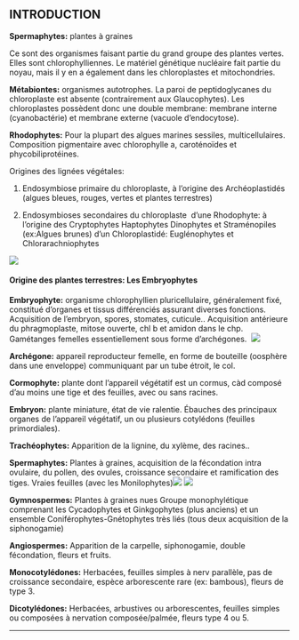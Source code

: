 ## INTRODUCTION

**Spermaphytes:** plantes à graines

Ce sont des organismes faisant partie du grand groupe des plantes vertes. Elles sont chlorophylliennes. Le matériel génétique nucléaire fait partie du noyau, mais il y en a également dans les chloroplastes et mitochondries. 

**Métabiontes:** organismes autotrophes. La paroi de peptidoglycanes du chloroplaste est absente (contrairement aux Glaucophytes). Les chloroplastes possèdent donc une double membrane: membrane interne (cyanobactérie) et membrane externe (vacuole d’endocytose). 

**Rhodophytes:** Pour la plupart des algues marines sessiles, multicellulaires. Composition pigmentaire avec chlorophylle a, caroténoïdes et phycobiliprotéines. 
<br>

Origines des lignées végétales:

1.  Endosymbiose primaire du chloroplaste, à l’origine des Archéoplastidés (algues bleues, rouges, vertes et plantes terrestres)
    
2.  Endosymbioses secondaires du chloroplaste 
    d’une Rhodophyte: à l’origine des Cryptophytes Haptophytes Dinophytes et Straménopiles (ex:Algues brunes)
	d’un Chloroplastidé: Euglénophytes et Chlorarachniophytes

![](https://lh4.googleusercontent.com/-1HTOWANTXnI_lhKUWVp1-ixlPUOmtVIH1FCRkp3c51F6B28P45y4h21TttyGnEysVUl5HdbYTJPf8jALpUgXMRUOgdH3SGn0S6azOwA78PdfpcTQY60FOuhoOd1HvQ753TFsoof8wpMjLbTu0dhYQhiPETLi9_Gv3Q2R1VxUgIqAAWRSqhkN-Z2nDa5rI9_gza3efE7Qg)


#### Origine des plantes terrestres: Les Embryophytes

**Embryophyte:** organisme chlorophyllien pluricellulaire, généralement fixé, constitué d’organes et tissus différenciés assurant diverses fonctions. Acquisition de l’embryon, spores, stomates, cuticule.. Acquisition antérieure du phragmoplaste, mitose ouverte, chl b et amidon dans le chp. Gamétanges femelles essentiellement sous forme d’archégones. 
![](https://lh3.googleusercontent.com/DXEPw-3UwH1LHkmWTs2hwfdKnPhkccOaVYms5ySvoEozGaeaI5AIN0nH3tEcO4itkTy-6ZyN0ZvmNzj5uaxQJHy6cBEHIF3T_erx3lHEGDw811x6AEqJA2g0PLupwFzFLVqR1J86ziLpjMWwyFv9gcv_LIOtSVFh-9shVBF9sTEJMtBYt5-qSkiVYu_pKie5eO0tS1_7nw)

**Archégone:** appareil reproducteur femelle, en forme de bouteille (oosphère dans une enveloppe) communiquant par un tube étroit, le col. 

**Cormophyte:** plante dont l’appareil végétatif est un cormus, càd composé d’au moins une tige et des feuilles, avec ou sans racines.  

**Embryon:** plante miniature, état de vie ralentie. Ébauches des principaux organes de l’appareil végétatif, un ou plusieurs cotylédons (feuilles primordiales). 

**Trachéophytes:** Apparition de la lignine, du xylème, des racines..

**Spermaphytes:** Plantes à graines, acquisition de la fécondation intra ovulaire, du pollen, des ovules, croissance secondaire et ramification des tiges. Vraies feuilles (avec les Monilophytes)![](https://lh6.googleusercontent.com/87g3ILI2yPGVqh4GAFfw42r04wMQnRwQW8b_NTaqJZxo82sT8TycPc2LmKY5njzi4ISfDEGs11r8iK1dFkhU_9gdAn4acPvaR24HGK1S1gIsrNuAtjjX1SqaRa8m7miADugi_rjp34_pFONhqHRAWm63RlX_dkeJuZ5pH8umI4hymM97MIlOkVrBp_SMCuMPyrgAN2MmeQ)
![](https://lh5.googleusercontent.com/AmsQZXMDhS0iMU9wT5ZxCjNJNVW9pD7wtJlMpX122DjS2lysu7LYtC4jT3YA4sjaRK5Oa6lxAlPLA7cuD3WmySsqCA6xg67jSq5vcKKU-_fvDb8M5Uobuj9aQNh8ejVfaAu-fV7DFuPr1pcl_u-Q-mcWw1e7nHLhh_3T436wpKUadlrehYao8qMXm6ywqw0b2Ayoo9Bx1Q)

**Gymnospermes:** Plantes à graines nues
Groupe monophylétique comprenant les Cycadophytes et Ginkgophytes (plus anciens) et un ensemble Coniférophytes-Gnétophytes très liés (tous deux acquisition de la siphonogamie)

**Angiospermes:** Apparition de la carpelle, siphonogamie, double fécondation, fleurs et fruits. 

**Monocotylédones:** Herbacées, feuilles simples à nerv parallèle, pas de croissance secondaire, espèce arborescente rare (ex: bambous), fleurs de type 3. 

**Dicotylédones:** Herbacées, arbustives ou arborescentes, feuilles simples ou composées à nervation composée/palmée, fleurs type 4 ou 5.

****